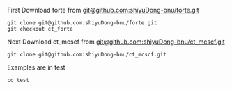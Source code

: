 First 
Download forte from [git@github.com:shiyuDong-bnu/forte.git](https://github.com/shiyuDong-bnu/forte.git)
```
git clone git@github.com:shiyuDong-bnu/forte.git
git checkout ct_forte
```
Next 
Download ct_mcscf from [git@github.com:shiyuDong-bnu/ct_mcscf.git](https://github.com/shiyuDong-bnu/ct_mcscf.git)
```
git clone git@github.com:shiyuDong-bnu/ct_mcscf.git
```
Examples are in test 
```
cd test
```

